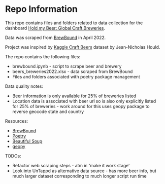 # Repo Information
This repo contains files and folders related to data collection for the dashboard [Hold my Beer: Global Craft Breweries](https://public.tableau.com/app/profile/alice.leach/viz/HoldmyBeerGlobalCraftBreweries/HoldmyBeerCraftBreweriesoftheUnitesStates). 

Data was scraped from [BrewBound](https://brewbound.com/breweries/) in April 2022.

Project was inspired by [Kaggle Craft Beers](https://www.kaggle.com/datasets/nickhould/craft-cans) dataset by Jean-Nicholas Hould.

The repo contains the following files:
* brewbound.ipynb - script to scrape beer and brewery 
* beers_breweries2022.xlsx - data scraped from BrewBound
* Files and folders associated with poetry package management

Data quality notes:
* Beer information is only available for 25% of breweries listed
* Location data is associated with beer url so is also only explicitly listed for 25% of breweries - work around for this uses geopy package to reverse geocode state and country

Resources:
* [BrewBound](https://brewbound.com)
* [Poetry](https://python-poetry.org/docs/)
* [Beautiful Soup](https://beautiful-soup-4.readthedocs.io/en/latest/)
* [geopy](https://geopy.readthedocs.io/en/stable/)

TODOs:
* Refactor web scraping steps - atm in 'make it work stage'
* Look into UnTappd as alternative data source - has more beer info, but much larger dataset corresponding to much longer script run time